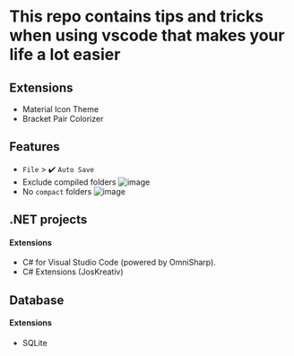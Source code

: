 # This repo contains tips and tricks when using vscode that makes your life a lot easier 

## Extensions
* Material Icon Theme
* Bracket Pair Colorizer

## Features
* `File` > ✔️ `Auto Save`
* Exclude compiled folders
![image](https://user-images.githubusercontent.com/28957748/126102094-15d03516-a721-45af-aa9e-4bd21e397af0.png)
* No `compact` folders
![image](https://user-images.githubusercontent.com/28957748/126102314-041aaba8-b475-45fc-9c53-a3f212420a9c.png)

## .NET projects
#### Extensions
* C# for Visual Studio Code (powered by OmniSharp).
* C# Extensions (JosKreativ)

## Database
#### Extensions
* SQLite
